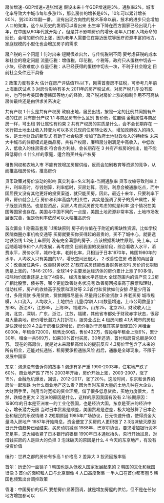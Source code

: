 房价增速=GDP增速+通胀增速
假设未来十年GDP增速是3%，通胀率2%，城市化率导致大中城市每年多涨1%，那么房价的增长是6%，10年可以累计增长80%，到2032年翻一番。
没有出现方向性的技术革命以前，技术的进步只会增加人口的聚集，这个从历史的发明可以看出来
出生率下降在西方国家已经出现几十年，在中国从90年代就开始了，但是并不影响房价的增长
老年人口和人均寿命的延长，会增加房价的上涨，因为老年人需要住在靠近医院等医疗资源丰富的地方，
家庭规模的小型化也会增加房子的需求

房产税的三个问题
1 何时出来
	短期很难出台，与传统税制不同
	要考虑征税的成本和社会的稳定问题
	流量征税：增值税，印花税，个税等，政府只从蛋糕中切去一小块，征收难度小
	存量征税：从已经获得的蛋糕中切去一块，不利于社会稳定
	目前社会条件还不具备
	
2 政策力度有多大
	估计在房产评估值1%以下，刚需首套房不征税，可参考几年前上海重庆试点
3 对房价影响有多大
	2011年的房产税试点，对房产税几乎没有影响，也可参考美国香港韩国等地方的经验，房产税对房价上涨的抑制作用不可高估
	房价最终还是由供求关系决定
	
共有产权
1 什么是共有产权房
	政府出地，居民出钱，按照一定的比例共同拥有产权的住房
	只有部分产权
1.1 与商品房有什么区别
	售价低，位置偏
	金融属性与商品房一样，可出租
	转让属性有约束
2 共有产权房的实质是什么，会不会长期存在
	一次行把土地出让收入转变为可以多次兑现的住房转让收入，增加政府收入的持久性，是土地财政的新形式
	有助于社会稳定
	增加了政府土地财政收入的持续性
未来大中城市的住房模式是商品房，共有产权房，廉租房分别满足中高收入，中低收入，低收入的住房需求
符合各方利益，会长期存在
3 共有产权房的推出，能不能降低房价
4 什么样的家庭，适合购买共有产权房

租售同权和农地入市
	不能有效增加房屋供给，反而会加剧教育等资源的竞争，从而推高租房价格，推高房价


货币政策对房价波动的影响
	真实利率=名义利率-当期通胀率
	货币收缩导致利率上升，利率高时，存钱划算，利率低时，买房划算，否则，利息会被通胀吃点，而中国居民又没有其他更好的投资渠道，就只能买房。因此，最近十来年，只要利率下降，房价就会上行
	房价和利率高度的相关性，其实是强调了房子的资产属性，房子既是消费品，也是投资品，买房人考虑买房首先考虑的就是利率
	这个情况在美国等国家也存在。美国与中国不同的一点是，美国土地资源非常丰富，土地市场发展很完善，但是低利率依然可以大幅推高房价

首次置业
1 刚需首套房
	1.1稀缺原则
		房子的价值在于附近的稀缺性资源，比如学校医院商圈办事机构交通等
		买房就要买你买得起的最贵的，买不了城中心，就要选地铁沿线
	1.2先上车原则
		没有完全满意的房子，应该根据稀缺性原则，先上车，以后随着城市和个人的发展，再考虑换
		目前我国的发展阶段，综合看收入水平，消费水平，房价水平，城市化率，老龄化率，只相当于日本1970年，韩国1980年的水平，人均收入只有美国的1/7，增长空间还很大，
2 改善性住房
	改善的两层含义：改善居住条件，改善财务状况
	2.1现在买房还能改善财务状况吗
	房价的长期趋势是上涨的，1846-2016，全球14个主要发达经济体的房价累计上涨了90多倍，扣除物价因素还是上涨了4倍多。
	经济发展水平还很大
	全球范围内的资产荒
	2.2房产相比股票，债券等，哪个更能改善财务状况呢
	改善房回报率高于股票和理财，借助杠杆，房产的收益高于股票和理财等
	2.3首付和贷款如何安排
	尽量少用首付，多用贷款
	多用贷款，贷款期限尽量长
	尽量用公积金贷款
3 养老买房
	城市规模，人口流入，人均收入，土地供应
	儿童(学龄人口)数量增速，上市公司数量(广东98，浙江87，江苏65，上海38，福建25，山东25，北京25)，财政收入(上海，北京，深圳，广东，浙江，江苏，福建，其他省市都处于财政赤字状态，很容易大量卖地，房价增长潜力大打折扣)，服务业占比
4 租房问题 
	4.1大城市的房租是快速增长的
	4.2由于房租快速增长，房价相对于房租其实是很便宜的
	月租金6000k，年租金72000，租售比60倍，售价432万，假设每年租金上涨6%，累计30年，租金一共569万，如果30%首付买房，30年还清，首付和房贷总额是603万。
	现在的高房价，就是对未来房租高增长的提前反应
	4.3房价里包含了未来的所有租金，还能对抗通胀，租房要承担通胀风险
	战后，通胀是全球现象，不限于发展中国家


东京：泡沫没有告诉你的故事
1 泡沫有多严重
	1990-2003年，住宅地产跌了60%，商业地产跌了75%
	2003年开始，房价开始上涨，2003-2007，涨了15%，金融危机爆发，回调，2012-2017，涨了20%。这段时间，东京和世界的房价一起涨跌
	为什么商业地产这么贵？因为当时东京大量的土地几种在大企业，大财团手里，利用当时宽松的资金环境，借了很多低息贷款，买地力度很大，当然，跌幅也更大
2 泡沫的原因是什么，这样的原因我国有没有
	2.1长期原因：
	1980年的日本是亚洲唯一的工业化强国，也是经济大国，东京是亚洲的经济中心，增长潜力无限
	当时日本贸易是顺差，美国贸易是逆差，极大地鼓舞了日本企业和居民的乐观情绪
	2.2短期原因
	1985年广场协议，日元快速升值，使得资金大量涌入房地产
	1987年开始降息，资金便宜了买房的人更积极了
	2.3泡沫破灭原因
	日元升值趋势已经结束，买房动机减弱
	1988年，巴塞尔协议，要求增加银行资本充足率，这大幅收紧了日本银行的银根
	1990年日本通胀抬头，央行开始加息，对借钱买房的人是巨大的负担
3 泡沫破灭的原因是什么
4 今天的东京地产，有没有投资价值

纽约：世界之都的房价有多高
1 价格高
2 差异大
3 投资回报率低

首尔：历史的一面镜子
1 韩国也是从低收入国家发展起来的
2 韩国的文化和我国很像
3 首尔的面积和人口与北京很像
4 人口高度聚集
	一半人口在首尔都市圈
5 韩国也频繁出台调控政策

香港：中国房价的标尺
要想房价显著回调，就是增加房屋的供给，但不是在任何地方增加都可以

	



